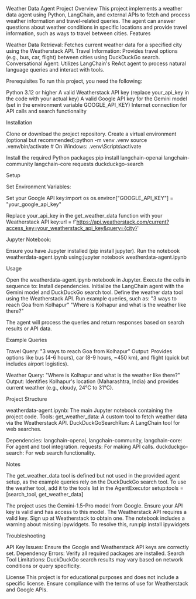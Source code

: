 Weather Data Agent Project
Overview
This project implements a weather data agent using Python, LangChain, and external APIs to fetch and process weather information and travel-related queries. The agent can answer questions about weather conditions in specific locations and provide travel information, such as ways to travel between cities.
Features

Weather Data Retrieval: Fetches current weather data for a specified city using the Weatherstack API.
Travel Information: Provides travel options (e.g., bus, car, flight) between cities using DuckDuckGo search.
Conversational Agent: Utilizes LangChain's ReAct agent to process natural language queries and interact with tools.

Prerequisites
To run this project, you need the following:

Python 3.12 or higher
A valid Weatherstack API key (replace your_api_key in the code with your actual key)
A valid Google API key for the Gemini model (set in the environment variable GOOGLE_API_KEY)
Internet connection for API calls and search functionality

Installation

Clone or download the project repository.
Create a virtual environment (optional but recommended):python -m venv .venv
source .venv/bin/activate  # On Windows: .venv\Scripts\activate


Install the required Python packages:pip install langchain-openai langchain-community langchain-core requests duckduckgo-search



Setup

Set Environment Variables:

Set your Google API key:import os
os.environ["GOOGLE_API_KEY"] = "your_google_api_key"


Replace your_api_key in the get_weather_data function with your Weatherstack API key:url = f'https://api.weatherstack.com/current?access_key=your_weatherstack_api_key&query={city}'




Jupyter Notebook:

Ensure you have Jupyter installed (pip install jupyter).
Run the notebook weatherdata-agent.ipynb using:jupyter notebook weatherdata-agent.ipynb





Usage

Open the weatherdata-agent.ipynb notebook in Jupyter.
Execute the cells in sequence to:
Install dependencies.
Initialize the LangChain agent with the Gemini model and DuckDuckGo search tool.
Define the weather data tool using the Weatherstack API.
Run example queries, such as:
"3 ways to reach Goa from Kolhapur"
"Where is Kolhapur and what is the weather like there?"




The agent will process the queries and return responses based on search results or API data.

Example Queries

Travel Query: "3 ways to reach Goa from Kolhapur"
Output: Provides options like bus (4-6 hours), car (8-9 hours, ~450 km), and flight (quick but includes airport logistics).


Weather Query: "Where is Kolhapur and what is the weather like there?"
Output: Identifies Kolhapur's location (Maharashtra, India) and provides current weather (e.g., cloudy, 24°C to 31°C).



Project Structure

weatherdata-agent.ipynb: The main Jupyter notebook containing the project code.
Tools:
get_weather_data: A custom tool to fetch weather data via the Weatherstack API.
DuckDuckGoSearchRun: A LangChain tool for web searches.


Dependencies:
langchain-openai, langchain-community, langchain-core: For agent and tool integration.
requests: For making API calls.
duckduckgo-search: For web search functionality.



Notes

The get_weather_data tool is defined but not used in the provided agent setup, as the example queries rely on the DuckDuckGo search tool. To use the weather tool, add it to the tools list in the AgentExecutor setup:tools = [search_tool, get_weather_data]


The project uses the Gemini-1.5-Pro model from Google. Ensure your API key is valid and has access to this model.
The Weatherstack API requires a valid key. Sign up at Weatherstack to obtain one.
The notebook includes a warning about missing ipywidgets. To resolve this, run:pip install ipywidgets



Troubleshooting

API Key Issues: Ensure the Google and Weatherstack API keys are correctly set.
Dependency Errors: Verify all required packages are installed.
Search Tool Limitations: DuckDuckGo search results may vary based on network conditions or query specificity.

License
This project is for educational purposes and does not include a specific license. Ensure compliance with the terms of use for Weatherstack and Google APIs.
